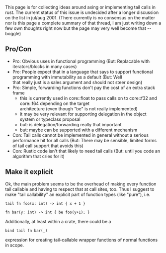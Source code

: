 This page is for collecting ideas around axing or implementing tail calls in rust. The current status of this issue is undecided after a longer discussion on the list in jul/aug 2001. (There currently is no consensus on the matter nor is this page a complete summary of that thread, I am just writing down a few own thoughts right now but the page may very well become that -- boggle)

## Pro/Con

* Pro: Obvious uses in functional programming (But: Replacable with iterators/blocks in many cases)
* Pro: People expect that in a language that says to support functional programming with immutability as a default (But: Well     
  that really just is a sales argument and should not steer design)
* Pro: Simple, forwarding functions don't pay the cost of an extra stack frame
  * this is currently used in core::float to pass calls on to core::f32 and core::f64 depending on the target    
    architecture (even though "be" is not really implemented)
  * it may be very relevant for supporting delegation in the object system or typeclass proposal
  * but: is delegation/forwarding really that important
  * but: maybe can be supported with a different mechanism
* Con: Tail calls cannot be implemented in general without a serious performance hit for all calls (But: There may be sensible, limited forms of tail call support that avoids this)
* Con: Rustic code isn't that likely to need tail calls (But: until you code an algorithm that cries for it)

## Make it explicit

Ok, the main problem seems to be the overhead of making every function tail callable and having to respect that at call sites, too. Thus I suggest to make "tail callability" an explicit part of function types (like "pure"), i.e.

    tail fn foo(x: int) -> int { x + 1 }

    fn bar(y: int) -> int { be foo(y+1); }

Additionally, at least within a crate, there could be a

    bind tail fn bar(_)

expression for creating tail-callable wrapper functions of normal functions in scope.